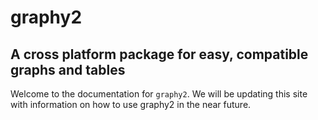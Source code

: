 # graphy2

## A cross platform package for easy, compatible graphs and tables

Welcome to the documentation for `graphy2`. We will be updating this site with information 
on how to use graphy2 in the near future. 